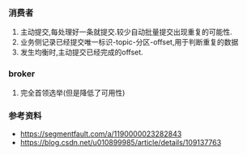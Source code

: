 ### 消费者
1. 主动提交,每处理好一条就提交.较少自动批量提交出现重复的可能性.
2. 业务侧记录已经提交唯一标识-topic-分区-offset,用于判断重复的数据
3. 发生均衡时,主动提交已经完成的offset.

### broker
1. 完全首领选举(但是降低了可用性)


### 参考资料
- https://segmentfault.com/a/1190000023282843
- https://blog.csdn.net/u010899985/article/details/109137763
